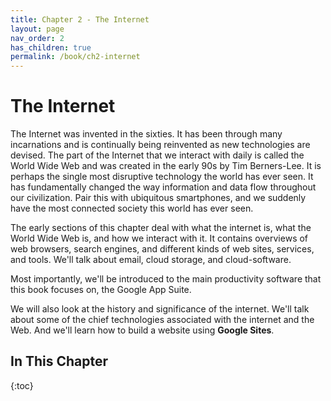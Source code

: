 ```yaml
---
title: Chapter 2 - The Internet
layout: page
nav_order: 2
has_children: true
permalink: /book/ch2-internet
---
```


The Internet
============

The Internet was invented in the sixties. It has been through many incarnations and is continually being reinvented as new technologies are devised. The part of the Internet that we interact with daily is called the World Wide Web and was created in the early 90s by Tim Berners-Lee. It is perhaps the single most disruptive technology the world has ever seen. It has fundamentally changed the way information and data flow throughout our civilization. Pair this with ubiquitous smartphones, and we suddenly have the most connected society this world has ever seen.

The early sections of this chapter deal with what the internet is, what the World Wide Web is, and how we interact with it. It contains overviews of web browsers, search engines, and different kinds of web sites, services, and tools. We'll talk about email, cloud storage, and cloud-software.

Most importantly, we'll be introduced to the main productivity software that this book focuses on, the Google App Suite.

We will also look at the history and significance of the internet. We'll talk about some of the chief technologies associated with the internet and the Web. And we'll learn how to build a website using **Google Sites**.

## In This Chapter

{:toc}
